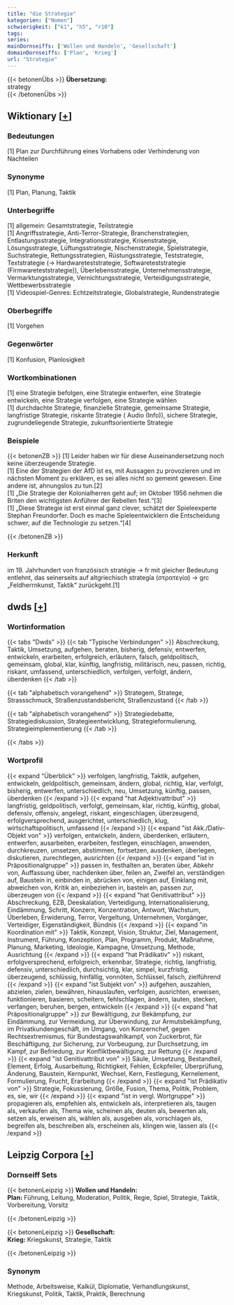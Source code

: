 ```yaml
---
title: "die Strategie"
kategorien: ["Nomen"]
schwierigkeit: ["k1", "h5", "r10"]
tags:
series:
mainDornseiffs: ['Wollen und Handeln', 'Gesellschaft']
domainDornseiffs: ['Plan', 'Krieg']
url: "Strategie"
---
```


{{< betonenÜbs >}}
**Übersetzung:**  
strategy  
{{< /betonenÜbs >}}

## Wiktionary [[+](https://de.wiktionary.org/wiki/Strategie)]

### Bedeutungen
[1] Plan zur Durchführung eines Vorhabens oder Verhinderung von Nachteilen  

### Synonyme
[1] Plan, Planung, Taktik  

### Unterbegriffe
[1] allgemein: Gesamtstrategie, Teilstrategie  
[1] Angriffsstrategie, Anti-Terror-Strategie, Branchenstrategien, Entlastungsstrategie, Integrationsstrategie, Krisenstrategie, Lösungsstrategie, Lüftungsstrategie, Nischenstrategie, Spielstrategie, Suchstrategie, Rettungsstrategien, Rüstungsstrategie, Teststrategie, Textstrategie (→ Hardwareteststrategie, Softwareteststrategie (Firmwareteststrategie)), Überlebensstrategie, Unternehmensstrategie, Vermarktungsstrategie, Vernichtungsstrategie, Verteidigungsstrategie, Wettbewerbsstrategie  
[1] Videospiel-Genres: Echtzeitstrategie, Globalstrategie, Rundenstrategie  

### Oberbegriffe
[1] Vorgehen  

### Gegenwörter
[1] Konfusion, Planlosigkeit  

### Wortkombinationen
[1] eine Strategie befolgen, eine Strategie entwerfen, eine Strategie entwickeln, eine Strategie verfolgen, eine Strategie wählen  
[1] durchdachte Strategie, finanzielle Strategie, gemeinsame Strategie, langfristige Strategie, riskante Strategie ( Audio (Info)), sichere Strategie, zugrundeliegende Strategie, zukunftsorientierte Strategie  

### Beispiele
{{< betonenZB >}}
[1] Leider haben wir für diese Auseinandersetzung noch keine überzeugende Strategie.  
[1] Eine der Strategien der AfD ist es, mit Aussagen zu provozieren und im nächsten Moment zu erklären, es sei alles nicht so gemeint gewesen. Eine andere ist, ahnungslos zu tun.[2]  
[1] „Die Strategie der Kolonialherren geht auf; im Oktober 1956 nehmen die Briten den wichtigsten Anführer der Rebellen fest.“[3]  
[1] „Diese Strategie ist erst einmal ganz clever, schätzt der Spieleexperte Stephan Freundorfer. Doch es mache Spieleentwicklern die Entscheidung schwer, auf die Technologie zu setzen.“[4]  

{{< /betonenZB >}}
### Herkunft
im 19. Jahrhundert von französisch stratégie → fr mit gleicher Bedeutung entlehnt, das seinerseits auf altgriechisch strategía (στρατεγία) → grc „Feldherrnkunst, Taktik“ zurückgeht.[1]  



## dwds [[+](https://www.dwds.de/wb/Strategie)]

### Wortinformation
{{< tabs "Dwds" >}}
{{< tab "Typische Verbindungen" >}}
Abschreckung, Taktik, Umsetzung, aufgehen, beraten, bisherig, defensiv, entwerfen, entwickeln, erarbeiten, erfolgreich, erläutern, falsch, geldpolitisch, gemeinsam, global, klar, künftig, langfristig, militärisch, neu, passen, richtig, riskant, umfassend, unterschiedlich, verfolgen, verfolgt, ändern, überdenken
{{< /tab >}}

{{< tab "alphabetisch vorangehend" >}}
Strategem, Stratege, Strassschmuck, Straßenzustandsbericht, Straßenzustand
{{< /tab >}}

{{< tab "alphabetisch vorangehend" >}}
Strategiedebatte, Strategiediskussion, Strategieentwicklung, Strategieformulierung, Strategieimplementierung
{{< /tab >}}

{{< /tabs >}}

### Wortprofil
{{< expand "Überblick" >}} verfolgen, langfristig, Taktik, aufgehen, entwickeln, geldpolitisch, gemeinsam, ändern, global, richtig, klar, verfolgt, bisherig, entwerfen, unterschiedlich, neu, Umsetzung, künftig, passen, überdenken {{< /expand >}}
{{< expand "hat Adjektivattribut" >}} langfristig, geldpolitisch, verfolgt, gemeinsam, klar, richtig, künftig, global, defensiv, offensiv, angelegt, riskant, eingeschlagen, überzeugend, erfolgversprechend, ausgerichtet, unterschiedlich, klug, wirtschaftspolitisch, umfassend {{< /expand >}}
{{< expand "ist Akk./Dativ-Objekt von" >}} verfolgen, entwickeln, ändern, überdenken, erläutern, entwerfen, ausarbeiten, erarbeiten, festlegen, einschlagen, anwenden, durchkreuzen, umsetzen, abstimmen, fortsetzen, ausdenken, überlegen, diskutieren, zurechtlegen, ausrichten {{< /expand >}}
{{< expand "ist in Präpositionalgruppe" >}} passen in, festhalten an, beraten über, Abkehr von, Auffassung über, nachdenken über, feilen an, Zweifel an, verständigen auf, Baustein in, einbinden in, abrücken von, einigen auf, Einklang mit, abweichen von, Kritik an, einbeziehen in, basteln an, passen zur, überzeugen von {{< /expand >}}
{{< expand "hat Genitivattribut" >}} Abschreckung, EZB, Deeskalation, Verteidigung, Internationalisierung, Eindämmung, Schritt, Konzern, Konzentration, Antwort, Wachstum, Überleben, Erwiderung, Terror, Vergeltung, Unternehmen, Vorgänger, Verteidiger, Eigenständigkeit, Bündnis {{< /expand >}}
{{< expand "in Koordination mit" >}} Taktik, Konzept, Vision, Struktur, Ziel, Management, Instrument, Führung, Konzeption, Plan, Programm, Produkt, Maßnahme, Planung, Marketing, Ideologie, Kampagne, Umsetzung, Methode, Ausrichtung {{< /expand >}}
{{< expand "hat Prädikativ" >}} riskant, erfolgversprechend, erfolgreich, erkennbar, Strategie, richtig, langfristig, defensiv, unterschiedlich, durchsichtig, klar, simpel, kurzfristig, überzeugend, schlüssig, hinfällig, vonnöten, Schlüssel, falsch, zielführend {{< /expand >}}
{{< expand "ist Subjekt von" >}} aufgehen, auszahlen, abzielen, zielen, bewähren, hinauslaufen, verfolgen, ausrichten, erweisen, funktionieren, basieren, scheitern, fehlschlagen, ändern, lauten, stecken, verfangen, beruhen, bergen, entwickeln {{< /expand >}}
{{< expand "hat Präpositionalgruppe" >}} zur Bewältigung, zur Bekämpfung, zur Eindämmung, zur Vermeidung, zur Überwindung, zur Armutsbekämpfung, im Privatkundengeschäft, im Umgang, von Konzernchef, gegen Rechtsextremismus, für Bundestagswahlkampf, von Zuckerbrot, für Beschäftigung, zur Sicherung, zur Vorbeugung, zur Durchsetzung, im Kampf, zur Befriedung, zur Konfliktbewältigung, zur Rettung {{< /expand >}}
{{< expand "ist Genitivattribut von" >}} Säule, Umsetzung, Bestandteil, Element, Erfolg, Ausarbeitung, Richtigkeit, Fehlen, Eckpfeiler, Überprüfung, Änderung, Baustein, Kernpunkt, Wechsel, Kern, Festlegung, Kernelement, Formulierung, Frucht, Erarbeitung {{< /expand >}}
{{< expand "ist Prädikativ von" >}} Strategie, Fokussierung, Größe, Fusion, Thema, Politik, Problem, es, sie, wir {{< /expand >}}
{{< expand "ist in vergl. Wortgruppe" >}} propagieren als, empfehlen als, entwickeln als, interpretieren als, taugen als, verkaufen als, Thema wie, scheinen als, deuten als, bewerten als, setzen als, erweisen als, wählen als, ausgeben als, vorschlagen als, begreifen als, beschreiben als, erscheinen als, klingen wie, lassen als {{< /expand >}}

## Leipzig Corpora [[+](https://corpora.uni-leipzig.de/en/res?word=Strategie&corpusId=deu_newscrawl-public_2018)]

### Dornseiff Sets
{{< betonenLeipzig >}}
**Wollen und Handeln:**  
**Plan:** Führung, Leitung, Moderation, Politik, Regie, Spiel, Strategie, Taktik, Vorbereitung, Vorsitz  

{{< /betonenLeipzig >}}


{{< betonenLeipzig >}}
**Gesellschaft:**  
**Krieg:** Kriegskunst, Strategie, Taktik  

{{< /betonenLeipzig >}}

### Synonym
Methode, Arbeitsweise, Kalkül, Diplomatie, Verhandlungskunst, Kriegskunst, Politik, Taktik, Praktik, Berechnung

